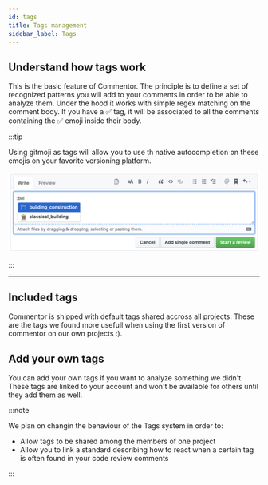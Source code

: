 ```yaml
---
id: tags
title: Tags management
sidebar_label: Tags
---
```


## Understand how tags work

This is the basic feature of Commentor. The principle is to define a set of recognized patterns you will add to your comments in order to be able to analyze them. Under the hood it works with simple regex matching on the comment body. If you have a ✅ tag, it will be associated to all the comments containing the ✅ emoji inside their body.

:::tip

Using gitmoji as tags will allow you to use th native autocompletion on these emojis on your favorite versioning platform.

![Github autocompletion][github-autocompletion]

[github-autocompletion]: ../static/img/github-autocompletion.png "Use the native autocompletion of your favorite versioning platform"

:::

---

## Included tags

Commentor is shipped with default tags shared accross all projects. These are the tags we found more usefull when using the first version of commentor on our own projects :).

## Add your own tags

You can add your own tags if you want to analyze something we didn't. These tags are linked to your account and won't be available for others until they add them as well.

:::note

We plan on changin the behaviour of the Tags system in order to:

- Allow tags to be shared among the members of one project
- Allow you to link a standard describing how to react when a certain tag is often found in your code review comments

:::
